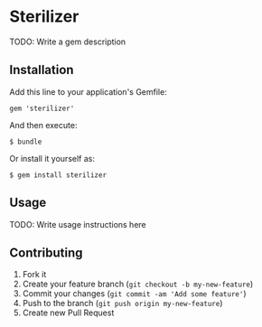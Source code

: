 # Sterilizer

TODO: Write a gem description

## Installation

Add this line to your application's Gemfile:

    gem 'sterilizer'

And then execute:

    $ bundle

Or install it yourself as:

    $ gem install sterilizer

## Usage

TODO: Write usage instructions here

## Contributing

1. Fork it
2. Create your feature branch (`git checkout -b my-new-feature`)
3. Commit your changes (`git commit -am 'Add some feature'`)
4. Push to the branch (`git push origin my-new-feature`)
5. Create new Pull Request
